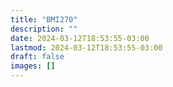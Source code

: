 ```yaml
---
title: "BMI270"
description: ""
date: 2024-03-12T18:53:55-03:00
lastmod: 2024-03-12T18:53:55-03:00
draft: false
images: []
---
```

